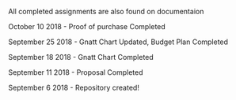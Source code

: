 All completed assignments are also found on documentaion



October 10 2018 - Proof of purchase
Completed 

September 25 2018 - Gnatt Chart Updated, Budget Plan
Completed


September 18 2018 - Gnatt Chart
Completed



September 11 2018 - Proposal
Completed

September 6 2018 -
Repository created!
